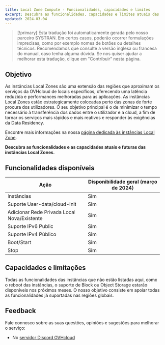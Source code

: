 ```yaml
---
title: Local Zone Compute - Funcionalidades, capacidades e limites
excerpt: Descubra as funcionalidades, capacidades e limites atuais das instâncias Local Zones
updated: 2024-03-04
---
```


> [!primary]
> Esta tradução foi automaticamente gerada pelo nosso parceiro SYSTRAN. Em certos casos, poderão ocorrer formulações imprecisas, como por exemplo nomes de botões ou detalhes técnicos. Recomendamos que consulte a versão inglesa ou francesa do manual, caso tenha alguma dúvida. Se nos quiser ajudar a melhorar esta tradução, clique em "Contribuir" nesta página.
>

## Objetivo

As instâncias Local Zones são uma extensão das regiões que aproximam os serviços da OVHcloud de locais específicos, oferecendo uma latência reduzida e performances melhoradas para as aplicações.
As instâncias Local Zones estão estrategicamente colocadas perto das zonas de forte procura dos utilizadores. O seu objetivo principal é o de minimizar o tempo necessário à transferência dos dados entre o utilizador e a cloud, a fim de tornar os serviços mais rápidos e mais reativos e responder às exigências da Data Residency.

Encontre mais informações na nossa [página dedicada às instâncias Local Zone](https://www.ovhcloud.com/pt/public-cloud/local-zone-compute/).

**Descubra as funcionalidades e as capacidades atuais e futuras das instâncias Local Zones.**

## Funcionalidades disponíveis

| Ação | Disponibilidade geral (março de 2024) |
| --- | --- |
| Instâncias | Sim |
| Suporte User-data/cloud-init | Sim|
| Adicionar Rede Privada Local Nova/Existente | Sim |
| Suporte IPv6 Public | Sim |
| Suporte IPv4 Público | Sim |
| Boot/Start | Sim |
| Stop | Sim |

## Capacidades e limitações

Todas as funcionalidades das instâncias que não estão listadas aqui, como o reboot das instâncias, o suporte de Block ou Object Storage estarão disponíveis nos próximos meses. O nosso objetivo consiste em apoiar todas as funcionalidades já suportadas nas regiões globais.

## Feedback

Fale connosco sobre as suas questões, opiniões e sugestões para melhorar o serviço:

- No [servidor Discord OVHcloud](https://discord.gg/ovhcloud)
